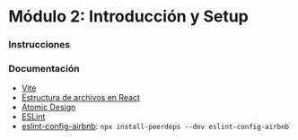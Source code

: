 # Módulo 2: Introducción y Setup
### Instrucciones

### Documentación
* [Vite](https://es.vitejs.dev/guide/)
* [Estructura de archivos en React](https://es.reactjs.org/docs/faq-structure.html) 
* [Atomic Design](https://bradfrost.com/blog/post/atomic-web-design/)
* [ESLint](https://eslint.org/)
* [eslint-config-airbnb](https://www.npmjs.com/package/eslint-config-airbnb): `npx install-peerdeps --dev eslint-config-airbnb`